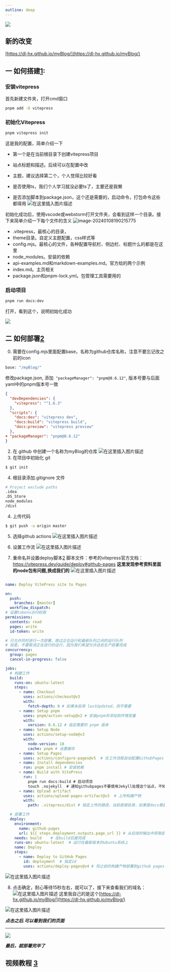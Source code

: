 ```yaml
---
outline: deep
---
```



![](./assets/如何搭建并部署自己的博客网站/68d48d5ece914d9abd0a1981e82335dc.png)


## 新的改变
[https://dl-hx.github.io/myBlog/](https://dl-hx.github.io/myBlog/)

## 一 如何搭建[1]:
### 安装vitepress

首先新建文件夹，打开cmd窗口



```sh
pnpm add -D vitepress
```
### 初始化Vitepress

```sh
pnpm vitepress init
```
这是我的配置，简单介绍一下

+ 第一个是在当前根目录下创建vitepress项目

+ 站点标题和描述。后续可以在配置中改

+ 主题，建议选择第二个，个人觉得比较好看

+ 是否使用ts，我们个人学习就没必要ts了，主要还是我懒

+ 是否添加脚本到package.json，这个还是需要的，启动命令，打包命令这些都得用
![在这里插入图片描述](./assets/如何搭建并部署自己的博客网站/97e9c6af489b4bbdb38f5de48965ae42.png)



初始化成功后，使用vscode或webstorm打开文件夹，会看到这样一个目录。接下来简单介绍一下每个文件的含义
![image-20240108190215775](./assets/如何搭建并部署自己的博客网站/385894df6a7f42378cc24a2303d1587b.png)

+ .vitepress，最核心的目录，
+ theme目录。自定义主题配置，css样式等
+ config.mjs。最核心的文件，各种配置导航栏、侧边栏、标题什么的都是在这里
+ node_modules。安装的依赖
+ api-examples.md和markdown-examples.md。官方给的两个示例
+ index.md。主页相关
+ package.json和pnpm-lock.yml。包管理工具需要用的



### 启动项目




```sh
pnpm run docs:dev
```
打开，看到这个，说明初始化成功


![](./assets/如何搭建并部署自己的博客网站/68d48d5ece914d9abd0a1981e82335dc.png)
## 二 如何部署[2]
0. 需要在config.mjs里面配置base，名称为github仓库名称，注意不要忘记改之前的icon
```sh
base: "/myBlog/"
```
修改package.json, 添加` "packageManager": "pnpm@8.6.12"`, 版本号要与后面yaml中的pnpm版本号一致
```json
{
  "devDependencies": {
    "vitepress": "^1.6.3"
  },
  "scripts": {
    "docs:dev": "vitepress dev",
    "docs:build": "vitepress build",
    "docs:preview": "vitepress preview"
  },
+ "packageManager": "pnpm@8.6.12"
}
```
2. 在 github 中创建一个名称为myBlog的仓库
![在这里插入图片描述](./assets/如何搭建并部署自己的博客网站/76ab968ab414473091ab552c32c43d4a.png)
3. 在项目中初始化 git
```sh
$ git init
```
4. 根目录添加.gitignore 文件
```sh
# Project exclude paths
.idea
.DS_Store
node_modules
/dist
```
4. 上传代码
```sh
$ git push -u origin master
```

5. 选择github actions
![在这里插入图片描述](./assets/如何搭建并部署自己的博客网站/01a614961996422aa8928ee2d0f429c0.png)

6. 设置工作流
![在这里插入图片描述](./assets/如何搭建并部署自己的博客网站/e4520c5976f84075989a7370ad2c883d.png)

8. 重命名并设置deploy脚本[2]
脚本文件：参考的vitepress官方文档：https://vitepress.dev/guide/deploy#github-pages
**这里发现参考资料里面的node包有问题,换成我们的**
![在这里插入图片描述](./assets/如何搭建并部署自己的博客网站/33bc9033b5c448759953705559df5472.png)

```yaml

name: Deploy VitePress site to Pages

on:
  push:
    branches: [master]
  workflow_dispatch:
# 设置tokenn访问权限
permissions:
  contents: read
  pages: write
  id-token: write

# 只允许同时进行一次部署，跳过正在运行和最新队列之间的运行队列
# 但是，不要取消正在进行的运行，因为我们希望允许这些生产部署完成
concurrency:
  group: pages
  cancel-in-progress: false

jobs:
  # 构建工作
  build:
    runs-on: ubuntu-latest
    steps:
      - name: Checkout
        uses: actions/checkout@v3
        with:
          fetch-depth: 0 # 如果未启用 lastUpdated，则不需要
      - name: Setup pnpm
        uses: pnpm/action-setup@v2 # 安装pnpm并添加到环境变量
        with:
          version: 8.6.12 # 指定需要的 pnpm 版本
      - name: Setup Node
        uses: actions/setup-node@v3
        with:
          node-version: 18
          cache: pnpm # 设置缓存
      - name: Setup Pages
        uses: actions/configure-pages@v5  # 在工作流程自动配置GithubPages
      - name: Install dependencies
        run: pnpm install # 安装依赖
      - name: Build with VitePress
        run: |
          pnpm run docs:build # 启动项目
          touch .nojekyll  # 通知githubpages不要使用Jekyll处理这个站点，不知道为啥不生效，就手动搞了
      - name: Upload artifact
        uses: actions/upload-pages-artifact@v3  # 上传构建产物
        with:
          path: .vitepress/dist # 指定上传的路径，当前是根目录，如果是docs需要加docs/的前缀

  # 部署工作
  deploy:
    environment:
      name: github-pages
      url: ${{ steps.deployment.outputs.page_url }} # 从后续的输出中获取部署后的页面URL
    needs: build    # 在build后面完成
    runs-on: ubuntu-latest  # 运行在最新版本的ubuntu系统上
    name: Deploy
    steps:
      - name: Deploy to GitHub Pages
        id: deployment  # 指定id
        uses: actions/deploy-pages@v4 # 将之前的构建产物部署到github pages中
```

![在这里插入图片描述](./assets/如何搭建并部署自己的博客网站/29287e1d427840aba685302b147fec05.png)

8. 点击确定，耐心等待15秒左右，就可以了，接下来查看我们的域名：
![在这里插入图片描述](./assets/如何搭建并部署自己的博客网站/c7436a384b364d3cb1cd97fc6410a13f.png)
这里我自己的是这个[https://dl-hx.github.io/myBlog/](https://dl-hx.github.io/myBlog/)

![在这里插入图片描述](./assets/如何搭建并部署自己的博客网站/a8c5ae05fd4e49babb110c5541f9ad7a.png)

***点击之后.可以看到我们的页面***

-------



![](./assets/如何搭建并部署自己的博客网站/68d48d5ece914d9abd0a1981e82335dc.png)

***最后，就部署完毕了***
## 视频教程 [3]


 [1]:  https://docs.bugdesigner.cn/docs/Tutorial/vitepress.html
 [2]:https://docs.bugdesigner.cn/docs/Tutorial/vitepress.html#%E4%BD%BF%E7%94%A8github-pages%E9%83%A8%E7%BD%B2
 [3]: https://www.bilibili.com/video/BV1XW4y1w7bc/
